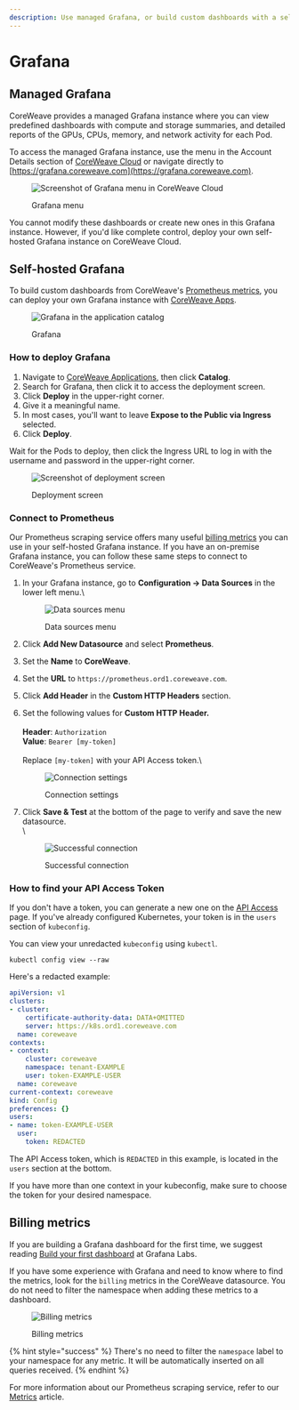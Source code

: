```yaml
---
description: Use managed Grafana, or build custom dashboards with a self-hosted instance
---
```


# Grafana

## Managed Grafana <a href="#grafana" id="grafana"></a>

CoreWeave provides a managed Grafana instance where you can view predefined dashboards with compute and storage summaries, and detailed reports of the GPUs, CPUs, memory, and network activity for each Pod.&#x20;

To access the managed Grafana instance, use the menu in the Account Details section of [CoreWeave Cloud](https://cloud.coreweave.com) or navigate directly to [https://grafana.coreweave.com](https://grafana.coreweave.com).

<div align="left">

<figure><img src="../.gitbook/assets/image (24) (4).png" alt="Screenshot of Grafana menu in CoreWeave Cloud"><figcaption><p>Grafana menu</p></figcaption></figure>

</div>

You cannot modify these dashboards or create new ones in this Grafana instance. However, if you'd like complete control, deploy your own self-hosted Grafana instance on CoreWeave Cloud.

## Self-hosted Grafana

To build custom dashboards from CoreWeave's [Prometheus metrics](../../coreweave-kubernetes/prometheus/), you can deploy your own Grafana instance with [CoreWeave Apps](https://apps.coreweave.com).

<div align="left">

<figure><img src="../.gitbook/assets/image (21) (3).png" alt="Grafana in the application catalog"><figcaption><p>Grafana</p></figcaption></figure>

</div>

### How to deploy Grafana

1. Navigate to [CoreWeave Applications](https://apps.coreweave.com), then click **Catalog**.
2. Search for Grafana, then click it to access the deployment screen.
3. Click **Deploy** in the upper-right corner.
4. Give it a meaningful name.
5. In most cases, you'll want to leave **Expose to the Public via Ingress** selected.
6. Click **Deploy**.

Wait for the Pods to deploy, then click the Ingress URL to log in with the username and password in the upper-right corner.

<figure><img src="../.gitbook/assets/image (13) (5).png" alt="Screenshot of deployment screen"><figcaption><p>Deployment screen</p></figcaption></figure>

### Connect to Prometheus

Our Prometheus scraping service offers many useful [billing metrics](../../coreweave-kubernetes/prometheus/useful-metrics.md) you can use in your self-hosted Grafana instance. If you have an on-premise Grafana instance, you can follow these same steps to connect to CoreWeave's Prometheus service.&#x20;

1.  In your Grafana instance, go to **Configuration -> Data Sources** in the lower left menu.\


    <div align="left">

    <figure><img src="../.gitbook/assets/image (9).png" alt="Data sources menu"><figcaption><p>Data sources menu</p></figcaption></figure>

    </div>


2. Click **Add New Datasource** and select **Prometheus**.
3. Set the **Name** to **CoreWeave**.
4. Set the **URL** to `https://prometheus.ord1.coreweave.com`.
5. Click **Add Header** in the **Custom HTTP Headers** section.
6.  Set the following values for **Custom HTTP Header.** \
    \
    **Header**: `Authorization` \
    **Value**: `Bearer [my-token]`\
    \
    Replace `[my-token]` with your API Access token.\


    <div align="left">

    <figure><img src="../.gitbook/assets/image (11).png" alt="Connection settings"><figcaption><p>Connection settings</p></figcaption></figure>

    </div>
7.  Click **Save & Test** at the bottom of the page to verify and save the new datasource.\
    \


    <div align="left">

    <figure><img src="../.gitbook/assets/image (8).png" alt="Successful connection"><figcaption><p>Successful connection</p></figcaption></figure>

    </div>

### How to find your API Access Token

If you don't have a token, you can generate a new one on the [API Access](https://cloud.coreweave.com/api-access) page. If you've already configured Kubernetes, your token is in the `users` section of `kubeconfig`. &#x20;

You can view your unredacted `kubeconfig` using `kubectl`.

```
kubectl config view --raw
```

Here's a redacted example:

```yaml
apiVersion: v1
clusters:
- cluster:
    certificate-authority-data: DATA+OMITTED
    server: https://k8s.ord1.coreweave.com
  name: coreweave
contexts:
- context:
    cluster: coreweave
    namespace: tenant-EXAMPLE
    user: token-EXAMPLE-USER
  name: coreweave
current-context: coreweave
kind: Config
preferences: {}
users:
- name: token-EXAMPLE-USER
  user:
    token: REDACTED
```

The API Access token, which is `REDACTED` in this example, is located in the `users` section at the bottom.

If you have more than one context in your kubeconfig, make sure to choose the token for your desired namespace.

## Billing metrics

If you are building a Grafana dashboard for the first time, we suggest reading [Build your first dashboard](https://grafana.com/docs/grafana/latest/getting-started/build-first-dashboard/) at Grafana Labs.

If you have some experience with Grafana and need to know where to find the metrics, look for the  `billing` metrics in the CoreWeave datasource. You do not need to filter the namespace when adding these metrics to a dashboard.

<div align="left">

<figure><img src="../.gitbook/assets/image (4).png" alt="Billing metrics"><figcaption><p>Billing metrics</p></figcaption></figure>

</div>

{% hint style="success" %}
There's no need to filter the `namespace` label to your namespace for any metric. It will be automatically inserted on all queries received.
{% endhint %}

For more information about our Prometheus scraping service, refer to our [Metrics](../../coreweave-kubernetes/prometheus/) article.
